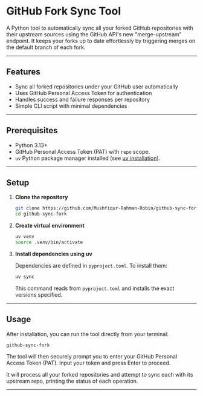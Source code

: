 # GitHub Fork Sync Tool

A Python tool to automatically sync all your forked GitHub repositories with their upstream sources using the GitHub API's new "merge-upstream" endpoint. It keeps your forks up to date effortlessly by triggering merges on the default branch of each fork.

---

## Features

- Sync all forked repositories under your GitHub user automatically
- Uses GitHub Personal Access Token for authentication
- Handles success and failure responses per repository
- Simple CLI script with minimal dependencies

---

## Prerequisites

- Python 3.13+
- GitHub Personal Access Token (PAT) with `repo` scope.
- `uv` Python package manager installed (see [uv installation](https://github.com/astral-sh/uv#installation)).

---

## Setup

1. **Clone the repository**

   ```bash
   git clone https://github.com/Mushfiqur-Rahman-Robin/github-sync-fork.git
   cd github-sync-fork
   ```

2. **Create virtual environment**

   ```bash
   uv venv
   source .venv/bin/activate
   ```

3. **Install dependencies using uv**

   Dependencies are defined in `pyproject.toml`. To install them:

   ```bash
   uv sync
   ```

   This command reads from `pyproject.toml` and installs the exact versions specified.

---

## Usage

After installation, you can run the tool directly from your terminal:

```bash
github-sync-fork
```

The tool will then securely prompt you to enter your GitHub Personal Access Token (PAT). Input your token and press Enter to proceed.

It will process all your forked repositories and attempt to sync each with its upstream repo, printing the status of each operation.

---
